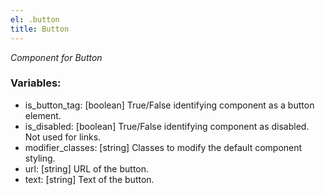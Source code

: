 ```yaml
---
el: .button
title: Button
---
```


_Component for Button_

### Variables:

- is_button_tag: [boolean] True/False identifying component as a button element.
- is_disabled: [boolean] True/False identifying component as disabled. Not used for links.
- modifier_classes: [string] Classes to modify the default component styling.
- url: [string] URL of the button.
- text: [string] Text of the button.

